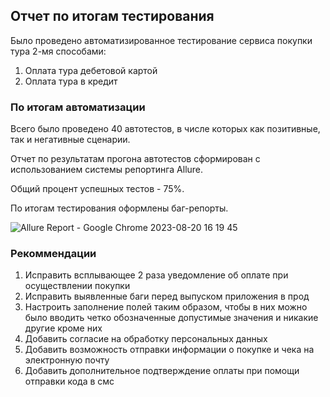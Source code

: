 ## Отчет по итогам тестирования

Было проведено автоматизированное тестирование сервиса покупки тура 2-мя способами: 
1. Оплата тура дебетовой картой
2. Оплата тура в кредит

### По итогам  автоматизации
Всего было проведено 40 автотестов, в числе которых как позитивные, так и негативные сценарии.

Отчет по результатам прогона автотестов сформирован с использованием системы репортинга Allure.

Общий процент успешных тестов - 75%. 

По итогам тестирования оформлены баг-репорты.

![Allure Report - Google Chrome 2023-08-20 16 19 45](https://github.com/Evgenia-Vl/Diplom/assets/125371471/7d9b0e77-7d38-429c-af0c-3c28b8ecd7c3)


### Рекоммендации
1. Исправить всплывающее 2 раза уведомление об оплате при осуществлении покупки
2. Исправить выявленные баги перед выпуском приложения в прод
3. Настроить заполнение полей таким образом, чтобы в них можно было вводить четко обозначенные допустимые значения и никакие другие кроме них
4. Добавить согласие на обработку персональных данных
5. Добавить возможность отправки информации о покупке и чека на электронную почту
6. Добавить дополнительное подтверждение оплаты при помощи отправки кода в смс
